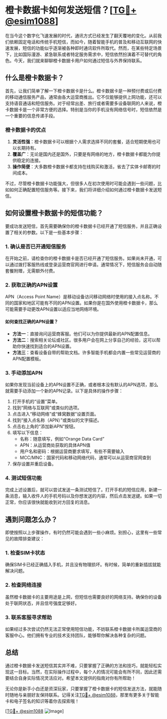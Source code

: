 # 橙卡数据卡如何发送短信？[[TG💪+ @esim1088](https://t.me/s/esim1088)]

在当今这个数字化飞速发展的时代，通讯方式已经发生了翻天覆地的变化。从前我们依赖固定电话和传统手机短信，而如今，随着智能手机的普及和移动互联网的快速发展，短信的功能似乎逐渐被各种即时通讯软件所取代。然而，在某些特定场景下，比如国际漫游、紧急联系或者特定服务需求中，短信依然扮演着不可替代的角色。今天，我们就来聊聊橙卡数据卡用户如何通过短信与外界保持联系。

## 什么是橙卡数据卡？

首先，让我们简单了解一下橙卡数据卡是什么。橙卡数据卡是一种预付费或后付费的移动通信服务产品，通常由各大运营商推出。它不仅能够提供上网功能，还可以支持语音通话和短信服务。对于经常出差、旅行或者需要多设备联网的人来说，橙卡数据卡是一个非常方便的选择。特别是当你的手机没有网络信号时，短信依然是一个重要的信息传递手段。

### 橙卡数据卡的优点

1. **灵活性强**：橙卡数据卡可以根据个人需求选择不同的套餐，适合短期使用也可以长期持有。
2. **覆盖广**：无论是国内还是国外，只要是有网络的地方，橙卡数据卡都能为你提供稳定的连接。
3. **操作简便**：大多数橙卡数据卡都支持在线购买和激活，省去了实体卡邮寄的时间成本。

不过，尽管橙卡数据卡功能强大，但很多人在初次使用时可能会遇到一些问题，比如如何正确配置短信服务等。接下来，我们将详细介绍如何通过橙卡数据卡发送短信。

## 如何设置橙卡数据卡的短信功能？

要成功发送短信，首先需要确保你的橙卡数据卡已经开通了短信服务，并且正确设置了相关的参数。以下是一些基本步骤：

### 1. 确认是否已开通短信服务

在开始之前，请检查你的橙卡数据卡是否已经开通了短信服务。如果尚未开通，可以通过拨打客服热线或登录运营商官网进行申请。通常情况下，短信服务会自动随套餐附赠，无需额外付费。

### 2. 获取正确的APN设置

APN（Access Point Name）是移动设备访问移动网络时使用的接入点名称。不同的国家和地区可能有不同的APN设置。如果你是在国外使用橙卡数据卡，那么可能需要手动更改APN设置以适应当地网络环境。

#### 如何查找正确的APN设置？
- **方法一**：直接询问运营商客服。他们可以为你提供最新的APN配置信息。
- **方法二**：搜索相关论坛或社区。很多用户会在网上分享自己的经验，这可以帮助你快速找到适合的APN设置。
- **方法三**：查看设备自带的帮助文档。许多智能手机都会内置一些常见运营商的APN配置模板。

### 3. 手动添加APN

如果你发现当前设备上的APN设置不正确，或者根本没有默认的APN选项，那么就需要手动添加一个新的APN记录。以下是具体的操作步骤：

1. 打开手机的“设置”菜单。
2. 找到“网络与互联网”或类似的选项。
3. 点击进入“移动网络”或“蜂窝数据”设置页面。
4. 找到“接入点名称（APN）”或类似的文字描述。
5. 点击右上角的“添加新APN”按钮。
6. 填写以下信息：
   - 名称：随意填写，例如“Orange Data Card”
   - APN：从运营商处获取的具体APN值
   - 用户名和密码：根据运营商要求填写，有些不需要输入
   - MCC/MNC：国家代码和移动网络代码，通常可以从运营商官网查到
7. 保存设置并重启设备。

### 4. 测试短信功能

完成上述设置后，就可以尝试发送一条测试短信了。打开手机的短信应用，新建一条消息，输入收件人的手机号码以及你想发送的内容，然后点击发送键。如果一切正常，你应该很快就能收到对方回复的消息。

## 遇到问题怎么办？

即使按照以上步骤操作，有时仍然可能会遇到一些小麻烦。别担心，这里有一些常见的故障排查建议：

### 1. 检查SIM卡状态

确保SIM卡已经正确插入手机，并且没有物理损坏。有时候，简单的重新插拔就能解决问题。

### 2. 检查网络连接

虽然橙卡数据卡的主要用途是上网，但短信也需要良好的网络支持。确保你的设备处于联网状态，并且信号强度足够好。

### 3. 联系客服寻求帮助

如果经过多次尝试仍然无法正常使用短信功能，不妨联系橙卡数据卡所属运营商的客服中心。他们拥有专业的技术支持团队，能够帮你解决各种复杂的问题。

## 总结

通过橙卡数据卡发送短信其实并不难，只要掌握了正确的方法和技巧，就能轻松实现这一目标。当然，在实际操作过程中，每个人的情况可能会有所不同，因此还需要结合自身实际情况灵活应对。希望本文提供的指南对你有所帮助！

无论你是新手小白还是资深玩家，只要掌握了橙卡数据卡的短信发送方法，就能随时随地与亲朋好友保持联系。记得关注[TG💪+ @esim1088](https://t.me/s/esim1088)，那里有更多关于智能卡和电子签名的知识等着你去探索哦！

[[TG💪+ @esim1088](https://t.me/s/esim1088) ![Image](https://i.postimg.cc/4NQfJmqS/Snipaste-2025-05-13-00-14-12.png)]